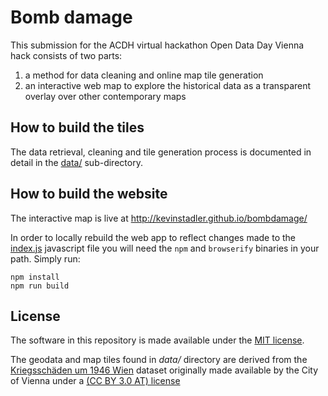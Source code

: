 # Bomb damage 

This submission for the ACDH virtual hackathon Open Data Day Vienna hack consists of two parts:

1. a method for data cleaning and online map tile generation
2. an interactive web map to explore the historical data as a transparent overlay over other contemporary maps

## How to build the tiles

The data retrieval, cleaning and tile generation process is documented in detail in the [data/](data/) sub-directory.

## How to build the website

The interactive map is live at http://kevinstadler.github.io/bombdamage/

In order to locally rebuild the web app to reflect changes made to the [index.js](index.js) javascript file you will need the `npm` and `browserify` binaries in your path. Simply run:

```
npm install
npm run build
```

## License

The software in this repository is made available under the [MIT license](LICENSE).

The geodata and map tiles found in *data/* directory are derived from the [Kriegsschäden um 1946 Wien](https://www.data.gv.at/katalog/dataset/87282445-a02d-4f7f-9bf6-196d73d9b3a9) dataset originally made available by the City of Vienna under a [(CC BY 3.0 AT) license](https://creativecommons.org/licenses/by/3.0/at/deed.de)
